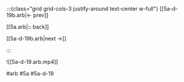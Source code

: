 :::{class="grid grid-cols-3 justify-around text-center w-full"}
[[5a-d-19b.arb|← prev]]

[[5a.arb|⌂ back]]

[[5a-d-19b.arb|next →]]

:::

![[5a-d-19.arb.mp4]]

#arb #5a #5a-d-19

